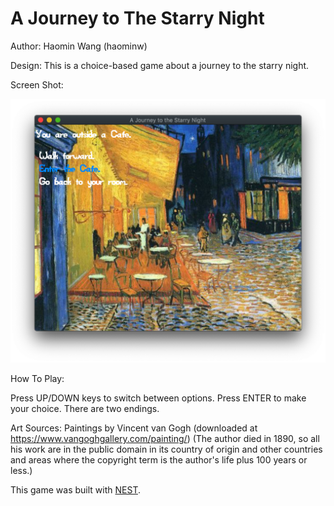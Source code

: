 # A Journey to The Starry Night

Author: Haomin Wang (haominw)

Design: This is a choice-based game about a journey to the starry night.

Screen Shot:

![Screen Shot](screenshot.png)

How To Play:

Press UP/DOWN keys to switch between options. Press ENTER to make your choice.
There are two endings.

Art Sources:
Paintings by Vincent van Gogh (downloaded at https://www.vangoghgallery.com/painting/)
(The author died in 1890, so all his work are in the public domain in its country of origin and other countries and areas where the copyright term is the author's life plus 100 years or less.)

This game was built with [NEST](NEST.md).
